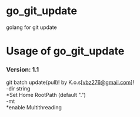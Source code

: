 # go_git_update
golang for git update

# Usage of go_git_update
### Version: 1.1
git batch update(pull)! by K.o.s[vbz276@gmail.com]!  
   -dir string  
  *Set Home RootPath (default ".")  
   -mt  
  *enable Multithreading  
